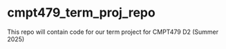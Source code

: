 # cmpt479_term_proj_repo
This repo will contain code for our term project for CMPT479 D2 (Summer 2025)
